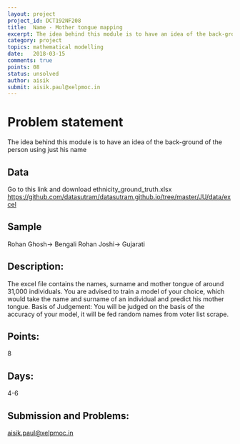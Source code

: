 ```yaml
---
layout: project
project_id: DCT192NF208
title:  Name - Mother tongue mapping
excerpt: The idea behind this module is to have an idea of the back-ground of the person using just his name
category: project
topics: mathematical modelling
date:   2018-03-15
comments: true
points: 08
status: unsolved
author: aisik
submit: aisik.paul@xelpmoc.in
---
```

# Problem statement
The idea behind this module is to have an idea of the back-ground of the person using just his name

## Data
Go to this link and download ethnicity_ground_truth.xlsx
https://github.com/datasutram/datasutram.github.io/tree/master/JU/data/excel


## Sample
Rohan Ghosh-> Bengali
Rohan Joshi-> Gujarati

## Description:
The excel file contains the names, surname and mother tongue of around 31,000 individuals.
You are advised to train a model of your choice, which would take the name and surname of an individual and predict his mother tongue.
Basis of Judgement:
You will be judged on the basis of the accuracy of your model, it will be fed random names from voter list scrape.

## Points:
8

## Days:
4-6

## Submission and Problems:
aisik.paul@xelpmoc.in
